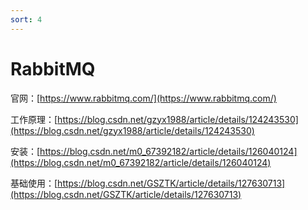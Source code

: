 ```yaml
---
sort: 4
---
```

# RabbitMQ

官网：[https://www.rabbitmq.com/](https://www.rabbitmq.com/)

工作原理：[https://blog.csdn.net/gzyx1988/article/details/124243530](https://blog.csdn.net/gzyx1988/article/details/124243530)

安装：[https://blog.csdn.net/m0_67392182/article/details/126040124](https://blog.csdn.net/m0_67392182/article/details/126040124)

基础使用：[https://blog.csdn.net/GSZTK/article/details/127630713](https://blog.csdn.net/GSZTK/article/details/127630713)